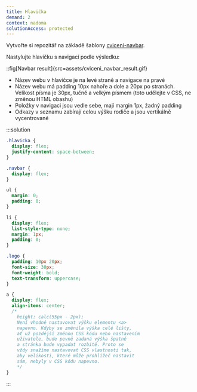 ```yaml
---
title: Hlavička
demand: 2
context: nadoma
solutionAccess: protected
---
```


Vytvořte si repozitář na základě šablony [cviceni-navbar](https://github.com/Czechitas-podklady-WEB/cviceni-navbar).

Nastylujte hlavičku s navigací podle výsledku:

::fig[Navbar result]{src=assets/cviceni_navbar_result.gif}

- Název webu v hlavičce je na levé straně a navigace na pravé
- Název webu má padding 10px nahoře a dole a 20px po stranách. Velikost písma je 30px, tučně a velkým písmem (toto udělejte v CSS, ne změnou HTML obashu)
- Položky v navigaci jsou vedle sebe, mají margin 1px, žadný padding
- Odkazy v seznamu zabírají celou výšku rodiče a jsou vertikálně vycentrované

:::solution

```css
.hlavicka {
  display: flex;
  justify-content: space-between;
}

.navbar {
  display: flex;
}

ul {
  margin: 0;
  padding: 0;
}

li {
  display: flex;
  list-style-type: none;
  margin: 1px;
  padding: 0;
}

.logo {
  padding: 10px 20px;
  font-size: 30px;
  font-weight: bold;
  text-transform: uppercase;
}

a {
  display: flex;
  align-items: center;
  /*
    height: calc(55px - 2px);
    Není vhodné nastavovat výšku elementu <a>
    napevno. Kdyby se změnila výška celé lišty,
    ať už pozdější změnou CSS kódu nebo nastavením
    uživatele, bude pevně zadaná výška špatně
    a stránka bude vypadat rozbitě. Proto se
    vždy snažíme nastavovat CSS vlastnosti tak,
    aby velikosti, které může prohlížeč nastavit
    sám, nebyly v CSS kódu napevno.
    */
}
```

:::
